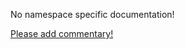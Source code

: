 No namespace specific documentation!

[Please add commentary!](https://github.com/arrdem/grimoire/edit/master/_includes/1.6.0/clojure.test.tap/index.md)

